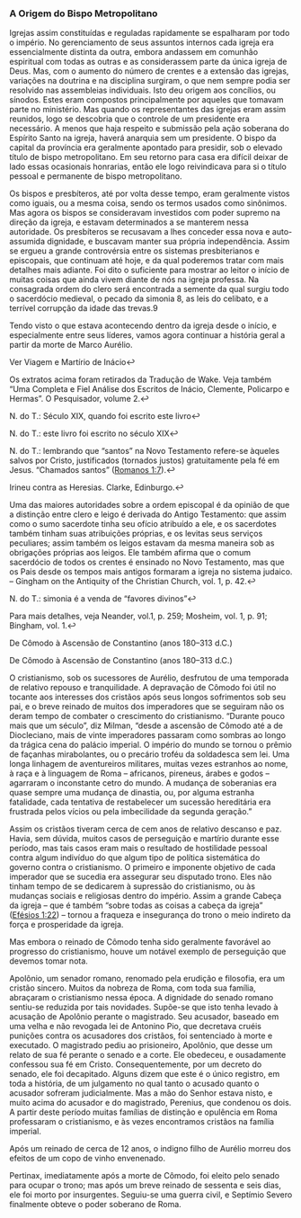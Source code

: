### A Origem do Bispo Metropolitano 

Igrejas assim constituídas e reguladas rapidamente se espalharam por todo o império. No gerenciamento de seus assuntos internos cada igreja era essencialmente distinta da outra, embora andassem em comunhão espiritual com todas as outras e as considerassem parte da única igreja de Deus. Mas, com o aumento do número de crentes e a extensão das igrejas, variações na doutrina e na disciplina surgiram, o que nem sempre podia ser resolvido nas assembleias individuais. Isto deu origem aos concílios, ou sínodos. Estes eram compostos principalmente por aqueles que tomavam parte no ministério. Mas quando os representantes das igrejas eram assim reunidos, logo se descobria que o controle de um presidente era necessário. A menos que haja respeito e submissão pela ação soberana do Espírito Santo na igreja, haverá anarquia sem um presidente. O bispo da capital da província era geralmente apontado para presidir, sob o elevado título de bispo metropolitano. Em seu retorno para casa era difícil deixar de lado essas ocasionais honrarias, então ele logo reivindicava para si o título pessoal e permanente de bispo metropolitano.

Os bispos e presbíteros, até por volta desse tempo, eram geralmente vistos como iguais, ou a mesma coisa, sendo os termos usados como sinônimos. Mas agora os bispos se consideravam investidos com poder supremo na direção da igreja, e estavam determinados a se manterem nessa autoridade. Os presbíteros se recusavam a lhes conceder essa nova e auto-assumida dignidade, e buscavam manter sua própria independência. Assim se ergueu a grande controvérsia entre os sistemas presbiterianos e episcopais, que continuam até hoje, e da qual poderemos tratar com mais detalhes mais adiante. Foi dito o suficiente para mostrar ao leitor o início de muitas coisas que ainda vivem diante de nós na igreja professa. Na consagrada ordem do clero será encontrada a semente da qual surgiu todo o sacerdócio medieval, o pecado da simonia 8, as leis do celibato, e a terrível corrupção da idade das trevas.9

Tendo visto o que estava acontecendo dentro da igreja desde o início, e especialmente entre seus líderes, vamos agora continuar a história geral a partir da morte de Marco Aurélio.

Ver Viagem e Martírio de Inácio↩

Os extratos acima foram retirados da Tradução de Wake. Veja também “Uma Completa e Fiel Análise dos Escritos de Inácio, Clemente, Policarpo e Hermas”. O Pesquisador, volume 2.↩

N. do T.: Século XIX, quando foi escrito este livro↩

N. do T.: este livro foi escrito no século XIX↩

N. do T.: lembrando que “santos” na Novo Testamento refere-se àqueles salvos por Cristo, justificados (tornados justos) gratuitamente pela fé em Jesus. “Chamados santos” ([Romanos 1:7](http://bibliaonline.com.br/acf/rm/1/7)).↩

Irineu contra as Heresias. Clarke, Edinburgo.↩

Uma das maiores autoridades sobre a ordem episcopal é da opinião de que a distinção entre clero e leigo é derivada do Antigo Testamento: que assim como o sumo sacerdote tinha seu ofício atribuído a ele, e os sacerdotes também tinham suas atribuições próprias, e os levitas seus serviços peculiares; assim também os leigos estavam da mesma maneira sob as obrigações próprias aos leigos. Ele também afirma que o comum sacerdócio de todos os crentes é ensinado no Novo Testamento, mas que os Pais desde os tempos mais antigos formaram a igreja no sistema judaico. – Gingham on the Antiquity of the Christian Church, vol. 1, p. 42.↩

N. do T.: simonia é a venda de “favores divinos”↩

Para mais detalhes, veja Neander, vol.1, p. 259; Mosheim, vol. 1, p. 91; Bingham, vol. 1.↩

De Cômodo à Ascensão de Constantino (anos 180–313 d.C.)

De Cômodo à Ascensão de Constantino (anos 180–313 d.C.)

O cristianismo, sob os sucessores de Aurélio, desfrutou de uma temporada de relativo repouso e tranquilidade. A depravação de Cômodo foi útil no tocante aos interesses dos cristãos após seus longos sofrimentos sob seu pai, e o breve reinado de muitos dos imperadores que se seguiram não os deram tempo de combater o crescimento do cristianismo. “Durante pouco mais que um século”, diz Milman, “desde a ascensão de Cômodo até a de Diocleciano, mais de vinte imperadores passaram como sombras ao longo da trágica cena do palácio imperial. O império do mundo se tornou o prêmio de façanhas mirabolantes, ou o precário troféu da soldadesca sem lei. Uma longa linhagem de aventureiros militares, muitas vezes estranhos ao nome, à raça e à linguagem de Roma – africanos, pireneus, árabes e godos – agarraram o inconstante cetro do mundo. A mudança de soberanias era quase sempre uma mudança de dinastia, ou, por alguma estranha fatalidade, cada tentativa de restabelecer um sucessão hereditária era frustrada pelos vícios ou pela imbecilidade da segunda geração.”

Assim os cristãos tiveram cerca de cem anos de relativo descanso e paz. Havia, sem dúvida, muitos casos de perseguição e martírio durante esse período, mas tais casos eram mais o resultado de hostilidade pessoal contra algum indivíduo do que algum tipo de política sistemática do governo contra o cristianismo. O primeiro e imponente objetivo de cada imperador que se sucedia era assegurar seu disputado trono. Eles não tinham tempo de se dedicarem à supressão do cristianismo, ou às mudanças sociais e religiosas dentro do império. Assim a grande Cabeça da igreja – que é também “sobre todas as coisas a cabeça da igreja” ([Efésios 1:22](http://bibliaonline.com.br/acf/ef/1/22)) – tornou a fraqueza e insegurança do trono o meio indireto da força e prosperidade da igreja.

Mas embora o reinado de Cômodo tenha sido geralmente favorável ao progresso do cristianismo, houve um notável exemplo de perseguição que devemos tomar nota.

Apolônio, um senador romano, renomado pela erudição e filosofia, era um cristão sincero. Muitos da nobreza de Roma, com toda sua família, abraçaram o cristianismo nessa época. A dignidade do senado romano sentiu-se reduzida por tais novidades. Supõe-se que isto tenha levado à acusação de Apolônio perante o magistrado. Seu acusador, baseado em uma velha e não revogada lei de Antonino Pio, que decretava cruéis punições contra os acusadores dos cristãos, foi sentenciado à morte e executado. O magistrado pediu ao prisioneiro, Apolônio, que desse um relato de sua fé perante o senado e a corte. Ele obedeceu, e ousadamente confessou sua fé em Cristo. Consequentemente, por um decreto do senado, ele foi decapitado. Alguns dizem que este é o único registro, em toda a história, de um julgamento no qual tanto o acusado quanto o acusador sofreram judicialmente. Mas a mão do Senhor estava nisto, e muito acima do acusador e do magistrado, Perenius, que condenou os dois. A partir deste período muitas famílias de distinção e opulência em Roma professaram o cristianismo, e às vezes encontramos cristãos na família imperial.

Após um reinado de cerca de 12 anos, o indigno filho de Aurélio morreu dos efeitos de um copo de vinho envenenado.

Pertinax, imediatamente após a morte de Cômodo, foi eleito pelo senado para ocupar o trono; mas após um breve reinado de sessenta e seis dias, ele foi morto por insurgentes. Seguiu-se uma guerra civil, e Septímio Severo finalmente obteve o poder soberano de Roma.